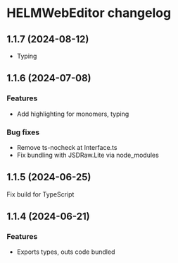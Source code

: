 # HELMWebEditor changelog

## 1.1.7 (2024-08-12)

* Typing

## 1.1.6 (2024-07-08)

### Features

* Add highlighting for monomers, typing

### Bug fixes

* Remove ts-nocheck at Interface.ts
* Fix bundling with JSDRaw.Lite via node_modules

## 1.1.5 (2024-06-25)

Fix build for TypeScript

## 1.1.4 (2024-06-21)

### Features

* Exports types, outs code bundled
